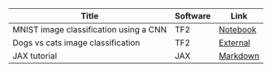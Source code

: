 |Title|Software|Link|
-|-|-
|MNIST image classification using a CNN|TF2|[Notebook](https://colab.research.google.com/github/probml/pyprobml/blob/master/notebooks/cnn_mnist_tf.ipynb)
|Dogs vs cats image classification|TF2|[External](https://www.tensorflow.org/tutorials/images/classification)
|JAX tutorial|JAX|[Markdown](https://colab.research.google.com/github/probml/pyprobml/blob/master/notebooks/jax_tutorials.md)
